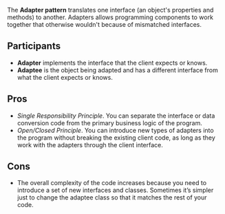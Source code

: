 The **Adapter pattern** translates one interface (an object's properties and methods) to another. Adapters allows programming components to work together that otherwise wouldn't because of mismatched interfaces.

## Participants

- **Adapter** implements the interface that the client expects or knows.
- **Adaptee** is the object being adapted and has a different interface from what the client expects or knows.

## Pros

- _Single Responsibility Principle_. You can separate the interface or data conversion code from the primary business logic of the program.
- _Open/Closed Principle_. You can introduce new types of adapters into the program without breaking the existing client code, as long as they work with the adapters through the client interface.

## Cons

- The overall complexity of the code increases because you need to introduce a set of new interfaces and classes. Sometimes it’s simpler just to change the adaptee class so that it matches the rest of your code.
